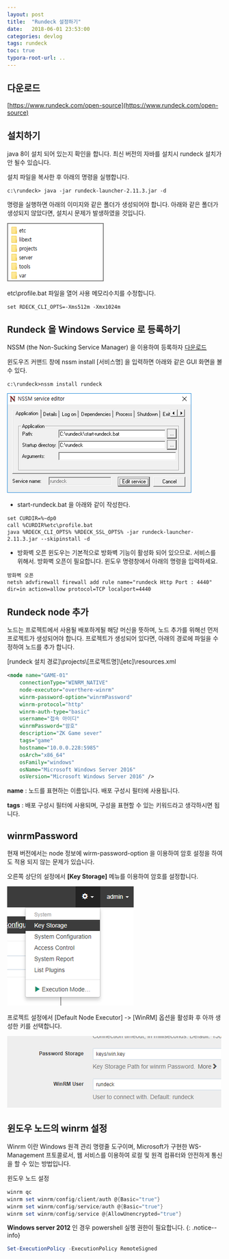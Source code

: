 ```yaml
---
layout: post
title:  "Rundeck 설정하기"
date:   2018-06-01 23:53:00
categories: devlog
tags: rundeck
toc: true
typora-root-url: ..
---
```



## 다운로드
[https://www.rundeck.com/open-source](https://www.rundeck.com/open-source)

## 설치하기
java 8이 설치 되어 있는지 확인을 합니다. 최신 버전의 자바를 설치시 rundeck 설치가 안 될수 있습니다.

설치 파일을 복사한 후 아래의 명령을 실행합니다.
```
c:\rundeck> java -jar rundeck-launcher-2.11.3.jar -d
```
명령을 실행하면 아래의 이미지와 같은 폴더가 생성되어야 합니다. 아래와 같은 폴더가 생성되지 않았다면, 설치시 문제가 발생하였을 것입니다. 

![1536242386748](/assets/rundeck04.png)



etc\profile.bat 파일을 열어 사용 메모리수치를 수정합니다.

```
set RDECK_CLI_OPTS=-Xms512m -Xmx1024m
```



## Rundeck 을 Windows Service 로 등록하기

NSSM  (the Non-Sucking Service Manager) 을 이용하여 등록하자  [다운로드 ](https://nssm.cc)

윈도우즈 커맨드 창에 nssm install [서비스명] 을 입력하면 아래와 같은 GUI 화면을 볼수 있다.

```
c:\rundeck>nssm install rundeck
```

![1536048864250](/assets/rundeck03.png)


* start-rundeck.bat 을 아래와 같이 작성한다.

```
set CURDIR=%~dp0
call %CURDIR%etc\profile.bat
java %RDECK_CLI_OPTS% %RDECK_SSL_OPTS% -jar rundeck-launcher-2.11.3.jar --skipinstall -d
```

* 방화벽 오픈 
  윈도우는 기본적으로 방화벽 기능이 활성화 되어 있으므로. 서비스를 위해서. 방화벽 오픈이 필요합니다. 윈도우 명령창에서 아래의 명령을 입력하세요.
  
```
방화벽 오픈
netsh advfirewall firewall add rule name="rundeck Http Port : 4440" dir=in action=allow protocol=TCP localport=4440
```

  



## Rundeck node 추가

노드는 프로젝트에서 사용될 배포하게될 해당 머신을 뜻하며, 노드 추가를 위해선 먼저 프로젝트가 생성되어야 합니다. 프로젝트가 생성되어 있다면, 아래의 경로에 파일을 수정하여 노드를 추가 합니다.

[rundeck 설치 경로]\\projects\\[프로젝트명]\\[etc]\\resources.xml 

```xml
<node name="GAME-01"
    connectionType="WINRM_NATIVE"
    node-executor="overthere-winrm"
    winrm-password-option="winrmPassword"
    winrm-protocol="http"
    winrm-auth-type="basic"
    username="접속 아이디"
    winrmPassword="암호"
    description="ZK Game sever"
    tags="game"
    hostname="10.0.0.228:5985"
    osArch="x86_64"
    osFamily="windows"
    osName="Microsoft Windows Server 2016"
    osVersion="Microsoft Windows Server 2016" />
```

**name** : 노드를 표현하는 이름입니다. 배포 구성시 필터에 사용됩니다.

**tags** : 배포 구성시 필터에 사용되며, 구성을 표현할 수 있는 키워드라고 생각하시면 됩니다.



## winrmPassword

현재 버전에서는 node 정보에 wirm-password-option 을 이용하여 암호 설정을 하여도 적용 되지 않는 문제가 있습니다.

오른쪽 상단의 설정에서 **[Key Storage]** 메뉴를 이용하여 암호를 설정합니다.

![](/assets/rundeck01.png)


프로젝트 설정에서 [Default Node Executor] -> [WinRM] 옵션을 활성화 후 아까 생성한 키를 선택합니다.

![](/assets/rundeck02.png)



## 윈도우 노드의 winrm 설정

Winrm 이란 Windows 원격 관리 명령줄 도구이며, Microsoft가 구현한 WS-Management 프토콜로서, 웹 서비스를 이용하여 로컬 및 원격 컴퓨터와 안전하게 통신을 할 수 있는 방법입니다.

윈도우 노드 설정

```powershell
winrm qc
winrm set winrm/config/client/auth @{Basic="true"}
winrm set winrm/config/service/auth @{Basic="true"}
winrm set winrm/config/service @{AllowUnencrypted="true"}
```

**Windows server 2012** 인 경우 powershell 실행 권한이 필요합니다.
{: .notice--info}

```powershell
Set-ExecutionPolicy -ExecutionPolicy RemoteSigned
```


